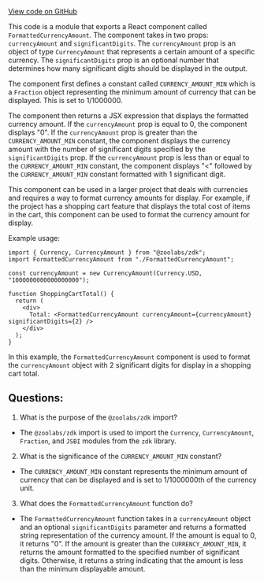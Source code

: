 [View code on GitHub](zoo-labs/zoo/blob/master/core/src/components/FormattedCurrencyAmount/index.tsx)

This code is a module that exports a React component called `FormattedCurrencyAmount`. The component takes in two props: `currencyAmount` and `significantDigits`. The `currencyAmount` prop is an object of type `CurrencyAmount` that represents a certain amount of a specific currency. The `significantDigits` prop is an optional number that determines how many significant digits should be displayed in the output.

The component first defines a constant called `CURRENCY_AMOUNT_MIN` which is a `Fraction` object representing the minimum amount of currency that can be displayed. This is set to 1/1000000.

The component then returns a JSX expression that displays the formatted currency amount. If the `currencyAmount` prop is equal to 0, the component displays "0". If the `currencyAmount` prop is greater than the `CURRENCY_AMOUNT_MIN` constant, the component displays the currency amount with the number of significant digits specified by the `significantDigits` prop. If the `currencyAmount` prop is less than or equal to the `CURRENCY_AMOUNT_MIN` constant, the component displays "<" followed by the `CURRENCY_AMOUNT_MIN` constant formatted with 1 significant digit.

This component can be used in a larger project that deals with currencies and requires a way to format currency amounts for display. For example, if the project has a shopping cart feature that displays the total cost of items in the cart, this component can be used to format the currency amount for display. 

Example usage:

```
import { Currency, CurrencyAmount } from "@zoolabs/zdk";
import FormattedCurrencyAmount from "./FormattedCurrencyAmount";

const currencyAmount = new CurrencyAmount(Currency.USD, "1000000000000000000");

function ShoppingCartTotal() {
  return (
    <div>
      Total: <FormattedCurrencyAmount currencyAmount={currencyAmount} significantDigits={2} />
    </div>
  );
}
```

In this example, the `FormattedCurrencyAmount` component is used to format the `currencyAmount` object with 2 significant digits for display in a shopping cart total.
## Questions: 
 1. What is the purpose of the `@zoolabs/zdk` import?
- The `@zoolabs/zdk` import is used to import the `Currency`, `CurrencyAmount`, `Fraction`, and `JSBI` modules from the `zdk` library.

2. What is the significance of the `CURRENCY_AMOUNT_MIN` constant?
- The `CURRENCY_AMOUNT_MIN` constant represents the minimum amount of currency that can be displayed and is set to 1/1000000th of the currency unit.

3. What does the `FormattedCurrencyAmount` function do?
- The `FormattedCurrencyAmount` function takes in a `currencyAmount` object and an optional `significantDigits` parameter and returns a formatted string representation of the currency amount. If the amount is equal to 0, it returns "0". If the amount is greater than the `CURRENCY_AMOUNT_MIN`, it returns the amount formatted to the specified number of significant digits. Otherwise, it returns a string indicating that the amount is less than the minimum displayable amount.
